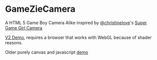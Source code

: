 GameZieCamera
=============

A HTML 5 Game Boy Camera Alike inspired by [@christinelove](https://twitter.com/christinelove)'s [Super Game Girl Camera](http://loveconquersallgam.es/post/64940265113/so-this-is-a-thing-that-im-working-on-right-now)

[V2 Demo](https://chemikhazi.github.io/GameZieCamera/), requires a browser that works with WebGL because of shader reasons.

Older purely canvas and javascript [demo](https://dl.dropboxusercontent.com/u/29730810/experiment/GameZieCamera/game-zie-camera.html)